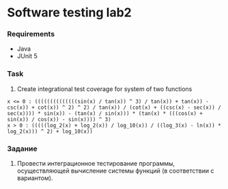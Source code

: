 # Software testing lab2

### Requirements
- Java
- JUnit 5

### Task
1. Create integrational test coverage for system of two functions
```
x <= 0 : ((((((((((((((sin(x) / tan(x)) ^ 3) / tan(x)) + tan(x)) - csc(x)) + cot(x)) ^ 2) ^ 2) / tan(x)) / (cot(x) + ((csc(x) - sec(x)) / sec(x)))) * sin(x)) - (tan(x) / sin(x))) * (tan(x) * (((cos(x) + sin(x)) / cos(x)) - sin(x)))) ^ 3)
x > 0 : (((((log_2(x) + log_2(x)) / log_10(x)) / ((log_3(x) - ln(x)) * log_2(x))) ^ 2) + log_10(x))
```

### Задание
1. Провести интеграционное тестирование программы, осуществляющей вычисление системы функций (в соответствии с вариантом).
